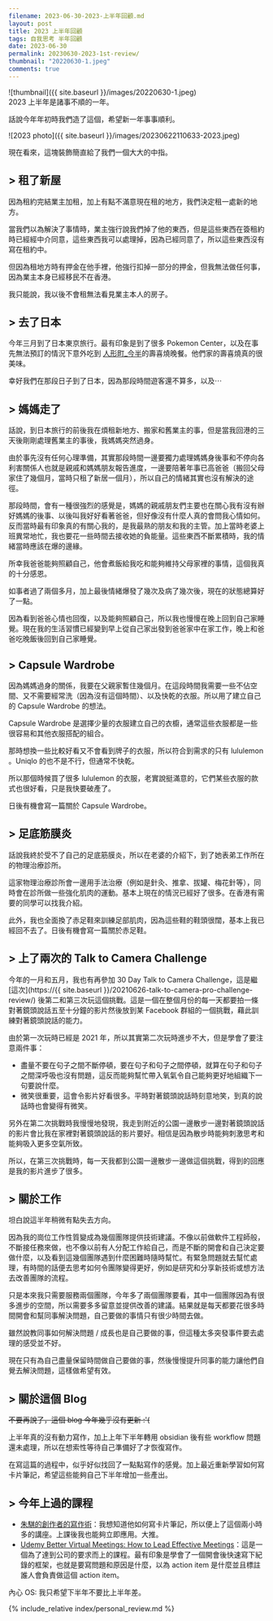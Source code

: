 ```yaml
---
filename: 2023-06-30-2023-上半年回顧.md
layout: post
title: 2023 上半年回顧
tags: 自我思考 半年回顧
date: 2023-06-30
permalink: 20230630-2023-1st-review/
thumbnail: "20220630-1.jpeg"
comments: true
---
```


![thumbnail]({{ site.baseurl }}/images/20220630-1.jpeg)   
2023 上半年是諸事不順的一年。

話說今年年初時我們造了這個，希望新一年事事順利。

![2023 photo]({{ site.baseurl }}/images/20230622110633-2023.jpeg)

現在看來，這塊裝飾簡直給了我們一個大大的中指。

## > 租了新屋

因為租約完結業主加租，加上有點不滿意現在租的地方，我們決定租一處新的地方。

當我們以為解決了事情時，業主強行說我們掉了他的東西，但是這些東西在簽租約時已經經中介同意，這些東西我可以處理掉，因為已經同意了，所以這些東西沒有寫在租約中。

但因為租地方時有押金在他手裡，他強行扣掉一部分的押金，但我無法做任何事，因為業主本身已經移民不在香港。

我只能說，我以後不會租無法看見業主本人的房子。

## > 去了日本

今年三月到了日本東京旅行。最有印象是到了很多 Pokemon Center，以及在事先無法預訂的情況下意外吃到 [人形町_今半](https://imahan-tokyo.com/official/zh-hant/)的壽喜燒晚餐。他們家的壽喜燒真的很美味。

幸好我們在那段日子到了日本，因為那段時間遊客還不算多，以及⋯

## > 媽媽走了

話說，到日本旅行的前後我在煩租新地方、搬家和舊業主的事，但是當我回港的三天後剛剛處理舊業主的事後，我媽媽突然過身。

由於事先沒有任何心理準備，其實那段時間一邊要獨力處理媽媽身後事和不停向各利害關係人也就是親戚和媽媽朋友報告進度，一邊要陪著年事已高爸爸（搬回父母家住了幾個月，當時只租了新居一個月），所以自己的情緒其實也沒有解決的途徑。

那段時間，會有一種很強烈的感覺是，媽媽的親戚朋友們主要也在關心我有沒有辦好媽媽的後事、以後叫我好好看著爸爸，但好像沒有什麼人真的會問我心情如何。反而當時最有印象真的有關心我的，是我最熟的朋友和我的主管。加上當時老婆上班異常地忙，我也要花一些時間去接收她的負能量。這些東西不斷累積時，我的情緒當時應該在爆的邊緣。

所幸我爸爸能夠照顧自己，他會煮飯給我吃和能夠維持父母家裡的事情，這個我真的十分感恩。

如事者過了兩個多月，加上最後情緒爆發了幾次及病了幾次後，現在的狀態總算好了一點。

因為看到爸爸心情也回復，以及能夠照顧自己，所以我也慢慢在晚上回到自己家睡覺。現在我的生活習慣已經變到早上從自己家出發到爸爸家中在家工作，晚上和爸爸吃晚飯後回到自己家睡覺。

## > Capsule Wardrobe

因為媽媽過身的關係，我要在父親家暫住幾個月。在這段時間我需要一些不佔空間、又不需要經常洗（因為沒有這個時間）、以及快乾的衣服。所以用了建立自己的 Capsule Wardrobe 的想法。

Capsule Wardrobe 是選擇少量的衣服建立自己的衣櫥，通常這些衣服都是一些很容易和其他衣服搭配的組合。

那時想換一些比較好看又不會看到牌子的衣服，所以符合到需求的只有 lululemon 。Uniqlo 的也不是不行，但通常不快乾。

所以那個時候買了很多 lululemon 的衣服，老實說挺滿意的，它們某些衣服的款式也很好看，只是我快要破產了。

日後有機會寫一篇關於 Capsule Wardrobe。

## > 足底筋膜炎

話說我終於受不了自己的足底筋膜炎，所以在老婆的介紹下，到了她表弟工作所在的物理治療診所。

這家物理治療診所會一邊用手法治療（例如是針灸、推拿、拔罐、梅花針等），同時會在診所做一些強化肌肉的運動。基本上現在的情況已經好了很多。在香港有需要的同學可以找我介紹。

此外，我也全面換了赤足鞋來訓練足部肌肉，因為這些鞋的鞋頭很闊，基本上我已經回不去了。日後有機會寫一篇關於赤足鞋。

## > 上了兩次的 Talk to Camera Challenge

今年的一月和五月，我也有再參加 30 Day Talk to Camera Challenge，這是繼 [這次](https://{{ site.baseurl }}/20210626-talk-to-camera-pro-challenge-review/) 後第二和第三次玩這個挑戰。這是一個在整個月份的每一天都要拍一條對著鏡頭說話五至十分鐘的影片然後放到某 Facebook 群組的一個挑戰，藉此訓練對著鏡頭說話的能力。

由於第一次玩時已經是 2021 年，所以其實第二次玩時進步不大，但是學會了要注意兩件事：
- 盡量不要在句子之間不斷停頓，要在句子和句子之間停頓，就算在句子和句子之間深呼吸也沒有問題，這反而能夠幫忙帶入氧氣令自己能夠更好地組織下一句要說什麼。
- 微笑很重要，這會令影片好看很多。平時對著鏡頭說話時刻意地笑，到真的說話時也會變得有微笑。

另外在第二次挑戰時我慢慢地發現，我走到附近的公園一邊散步一邊對著鏡頭說話的影片會比我在家裡對著鏡頭說話的影片要好。相信是因為散步時能夠刺激思考和能夠吸入更多空氣所致。

所以，在第三次挑戰時，每一天我都到公園一邊散步一邊做這個挑戰，得到的回應是我的影片進步了很多。

## > 關於工作

坦白說這半年稍微有點失去方向。

因為我的崗位工作性質變成為幾個團隊提供技術建議。不像以前做軟件工程師般，不斷接任務來做，也不像以前有人分配工作給自己，而是不斷的開會和自己決定要做什麼，以及看到這幾個團隊遇到什麼困難時隨時幫忙。有緊急問題就去幫忙處理，有時間的話便去思考如何令團隊變得更好，例如是研究和分享新技術或想方法去改善團隊的流程。

只是本來我只需要服務兩個團隊，今年多了兩個團隊要看，其中一個團隊因為有很多進步的空間，所以需要多多留意並提供改善的建議。結果就是每天都要花很多時間開會和幫同事解決問題，自己要做的事情只有很少時間去做。

雖然說教同事如何解決問題 / 成長也是自己要做的事，但這種太多突發事件要去處理的感受並不好。

現在只有為自己盡量保留時間做自己要做的事，然後慢慢提升同事的能力讓他們自覺去解決問題，這樣做希望有效。

## > 關於這個 Blog

~~不要再說了，這個 blog 今年幾乎沒有更新 :'(~~

上半年真的沒有動力寫作，加上上年下半年轉用 obsidian 後有些 workflow 問題還未處理，所以在想索性等待自己準備好了才恢復寫作。

在寫這篇的過程中，似乎好似找回了一點點寫作的感覺。加上最近重新學習如何寫卡片筆記，希望這些能夠自己下半年增加一些產出。

## > 今年上過的課程

- [朱騏的創作者的寫作術](https://henrychu.gumroad.com/l/zettelkastenlecture?layout=profile)：我想知道他如何寫卡片筆記，所以便上了這個兩小時多的講座。上課後我也能夠立即應用。大推。
- [Udemy Better Virtual Meetings: How to Lead Effective Meetings](https://www.udemy.com/course/better-virtual-meetings-how-to-lead-effective-meetings/)：這是一個為了達到公司的要求而上的課程。最有印象是學會了一個開會後快速寫下紀錄的框架，也就是要寫問題和原因是什麼，以為 action item 是什麼並且標註誰人會負責做這個 action item。

內心 OS: 我只希望下半年不要比上半年差。

{% include_relative index/personal_review.md %}
